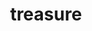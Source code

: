 ---
title: treasure
album_key: KQ8GG9
game: tears_of_the_kingdom
layout: slideshow
icon: treasure
---